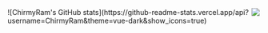 <img align="right" src="https://github-readme-stats.vercel.app/api?username=ChirmyRam&show_icons=true&icon_color=CE1D2D&text_color=718096&bg_color=ffffff&hide_title=true" />
![ChirmyRam's GitHub stats](https://github-readme-stats.vercel.app/api?username=ChirmyRam&theme=vue-dark&show_icons=true)
